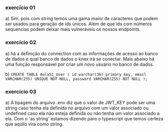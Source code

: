 ### exercício 01

a) Sim, pois com string temos uma gama maior de caracteres que podem ser usados
para geração de ids únicos. Além de que ids com números sequencias podem deixar
mais vulneráveis os nossos endpoints.

### exercício 02

a) há a definição do connection com as informações de acesso ao banco de dados
e qual banco de dados o knex irá se conectar. Mais abaixo há uma função responsável
por criar um novo usuário no banco de dados.

b) `CREATE TABLE Aula51_User ( id varchar(36) primary key, email VARCHAR(255) UNIQUE NOT NULL, password VARCHAR(255) NOT NULL );`

### exercício 03

a) A tipagem do arquivo .env diz que o valor de JWT_KEY pode ser uma string caso
tenha ela definida no arquivo com um valor associado ou undefined caso ela não
esteja definida ou não tenha um valor associado a ela. Com o 'as string' estamos
dizendo paro o typescript que temos certeza que aquilo vira como string.
